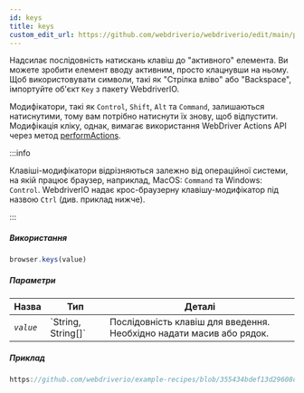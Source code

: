 ```yaml
---
id: keys
title: keys
custom_edit_url: https://github.com/webdriverio/webdriverio/edit/main/packages/webdriverio/src/commands/browser/keys.ts
---
```


Надсилає послідовність натискань клавіш до "активного" елемента. Ви можете зробити елемент вводу активним, просто клацнувши на ньому. Щоб використовувати символи, такі як "Стрілка вліво" або "Backspace", імпортуйте об'єкт `Key` з пакету WebdriverIO.

Модифікатори, такі як `Control`, `Shift`, `Alt` та `Command`, залишаються натиснутими, тому вам потрібно натиснути їх знову, щоб відпустити. Модифікація кліку, однак, вимагає використання WebDriver Actions API через метод [performActions](https://webdriver.io/docs/api/webdriver#performactions).

:::info

Клавіші-модифікатори відрізняються залежно від операційної системи, на якій працює браузер, наприклад, MacOS: `Command` та Windows: `Control`. WebdriverIO надає крос-браузерну клавішу-модифікатор під назвою `Ctrl` (див. приклад нижче).

:::

##### Використання

```js
browser.keys(value)
```

##### Параметри

<table>
  <thead>
    <tr>
      <th>Назва</th><th>Тип</th><th>Деталі</th>
    </tr>
  </thead>
  <tbody>
    <tr>
      <td><code><var>value</var></code></td>
      <td>`String, String[]`</td>
      <td>Послідовність клавіш для введення. Необхідно надати масив або рядок.</td>
    </tr>
  </tbody>
</table>

##### Приклад

```js reference title="keys.js" useHTTPS
https://github.com/webdriverio/example-recipes/blob/355434bdef13d29608d6d5fbfbeaa034c8a2aa74/keys/keys.js#L1-L17
```